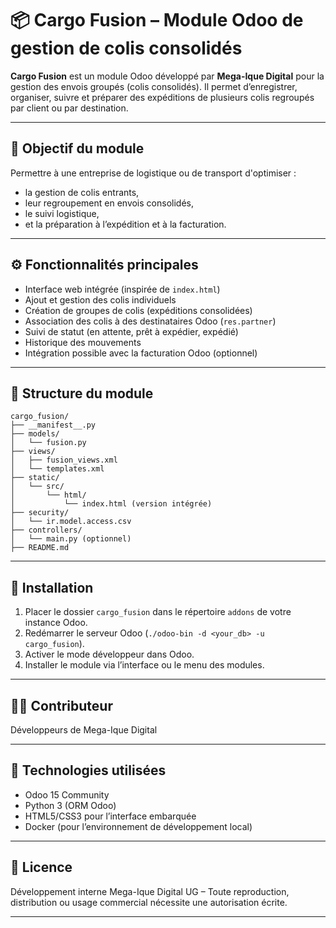 # 📦 Cargo Fusion – Module Odoo de gestion de colis consolidés

**Cargo Fusion** est un module Odoo développé par **Mega-Ique Digital** pour la gestion des envois groupés (colis consolidés). Il permet d’enregistrer, organiser, suivre et préparer des expéditions de plusieurs colis regroupés par client ou par destination.

---

## 🎯 Objectif du module

Permettre à une entreprise de logistique ou de transport d'optimiser :
- la gestion de colis entrants,
- leur regroupement en envois consolidés,
- le suivi logistique,
- et la préparation à l’expédition et à la facturation.

---

## ⚙️ Fonctionnalités principales

- Interface web intégrée (inspirée de `index.html`)
- Ajout et gestion des colis individuels
- Création de groupes de colis (expéditions consolidées)
- Association des colis à des destinataires Odoo (`res.partner`)
- Suivi de statut (en attente, prêt à expédier, expédié)
- Historique des mouvements
- Intégration possible avec la facturation Odoo (optionnel)

---

## 🧩 Structure du module

```
cargo_fusion/
├── __manifest__.py
├── models/
│   └── fusion.py
├── views/
│   ├── fusion_views.xml
│   └── templates.xml
├── static/
│   └── src/
│       └── html/
│           └── index.html (version intégrée)
├── security/
│   └── ir.model.access.csv
├── controllers/
│   └── main.py (optionnel)
├── README.md
```

---

## 🚀 Installation

1. Placer le dossier `cargo_fusion` dans le répertoire `addons` de votre instance Odoo.
2. Redémarrer le serveur Odoo (`./odoo-bin -d <your_db> -u cargo_fusion`).
3. Activer le mode développeur dans Odoo.
4. Installer le module via l’interface ou le menu des modules.

---

## 🧑‍🎓 Contributeur

Développeurs de Mega-Ique Digital

---

## 🔧 Technologies utilisées

- Odoo 15 Community
- Python 3 (ORM Odoo)
- HTML5/CSS3 pour l’interface embarquée
- Docker (pour l’environnement de développement local)

---

## 📝 Licence

Développement interne Mega-Ique Digital UG – Toute reproduction, distribution ou usage commercial nécessite une autorisation écrite.

---
